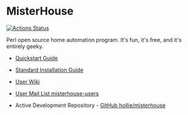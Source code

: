MisterHouse
===========

[![Actions Status](https://github.com/hollie/misterhouse/workflows/CI%20on%20master/badge.svg)](https://github.com/hollie/misterhouse/actions)


Perl open source home automation program. It's fun, it's free, and it's entirely geeky.

* [Quickstart Guide](https://github.com/hollie/misterhouse/wiki/Getting-started)
* [Standard Installation Guide](http://misterhouse.sourceforge.net/install.html)
* [User Wiki](https://github.com/hollie/misterhouse/wiki)
* [User Mail List misterhouse-users](https://sourceforge.net/p/misterhouse/mailman/misterhouse-users/)

* Active Development Repository - [GitHub hollie/misterhouse](https://github.com/hollie/misterhouse)

